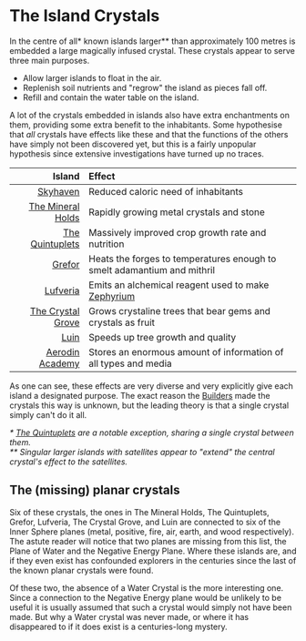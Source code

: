 # The Island Crystals

In the centre of all\* known islands larger\*\* than approximately 100 metres is embedded a large magically infused crystal. These crystals appear to serve three main purposes.

* Allow larger islands to float in the air.
* Replenish soil nutrients and "regrow" the island as pieces fall off.
* Refill and contain the water table on the island.

A lot of the crystals embedded in islands also have extra enchantments on them, providing some extra benefit to the inhabitants. Some hypothesise that *all* crystals have effects like these and that the functions of the others have simply not been discovered yet, but this is a fairly unpopular hypothesis since extensive investigations have turned up no traces.

| Island                                     | Effect                                                                            |
| -----------------------------------------: | :-------------------------------------------------------------------------------- |
| [Skyhaven](/places/skyhaven)               | Reduced caloric need of inhabitants                                               |
| [The Mineral Holds](/places/mineral_holds) | Rapidly growing metal crystals and stone                                          |
| [The Quintuplets](/places/quintuplets)     | Massively improved crop growth rate and nutrition                                 |
| [Grefor](/places/grefor)                   | Heats the forges to temperatures enough to smelt adamantium and mithril           |
| [Lufveria](/places/lufveria)               | Emits an alchemical reagent used to make [Zephyrium](/general/glossary#zephyrium) |
| [The Crystal Grove](/places/crystal_grove) | Grows crystaline trees that bear gems and crystals as fruit                       |
| [Luin](/places/luin)                       | Speeds up tree growth and quality                                                 |
| [Aerodin Academy](/places/academy)         | Stores an enormous amount of information of all types and media                   |

As one can see, these effects are very diverse and very explicitly give each island a designated purpose. The exact reason the [Builders](./builders) made the crystals this way is unknown, but the leading theory is that a single crystal simply can't do it all.

*\* [The Quintuplets](/places/quintuplets) are a notable exception, sharing a single crystal between them.*\
*\*\* Singular larger islands with satellites appear to "extend" the central crystal's effect to the satellites.*

## The (missing) planar crystals

Six of these crystals, the ones in The Mineral Holds, The Quintuplets, Grefor, Lufveria, The Crystal Grove, and Luin are connected to six of the Inner Sphere planes (metal, positive, fire, air, earth, and wood respectively). The astute reader will notice that two planes are missing from this list, the Plane of Water and the Negative Energy Plane. Where these islands are, and if they even exist has confounded explorers in the centuries since the last of the known planar crystals were found.

Of these two, the absence of a Water Crystal is the more interesting one. Since a connection to the Negative Energy plane would be unlikely to be useful it is usually assumed that such a crystal would simply not have been made. But why a Water crystal was never made, or where it has disappeared to if it does exist is a centuries-long mystery.

